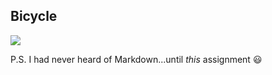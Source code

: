 ## Bicycle

![](http://img.izismile.com/img/img2/20090514/ginger_kids_06.jpg)


P.S. I had never heard of Markdown...until *this* assignment  :smiley:
